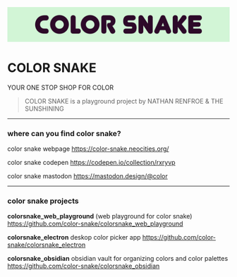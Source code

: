 ![Banner](CS_BANNER_300_COLOR_ONE.png)

# COLOR SNAKE
YOUR ONE STOP SHOP FOR COLOR


> COLOR SNAKE is a playground project by NATHAN RENFROE & THE SUNSHINING


---

### where can you find color snake?

color snake webpage
https://color-snake.neocities.org/

color snake codepen
https://codepen.io/collection/rxryvp


color snake mastodon
https://mastodon.design/@color

---

### color snake projects


**colorsnake_web_playground**
(web playground for color snake)
https://github.com/color-snake/colorsnake_web_playground

**colorsnake_electron**
deskop color picker app
https://github.com/color-snake/colorsnake_electron

**colorsnake_obsidian**
obsidian vault for organizing colors and color palettes
https://github.com/color-snake/colorsnake_obsidian








